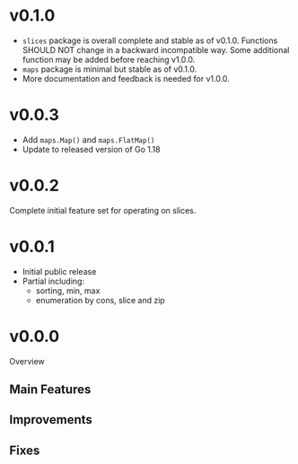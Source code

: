
# v0.1.0

- `slices` package is overall complete and stable as of v0.1.0. Functions SHOULD
  NOT change in a backward incompatible way. Some additional function may be
  added before reaching v1.0.0.
- `maps` package is minimal but stable as of v0.1.0.
- More documentation and feedback is needed for v1.0.0.

# v0.0.3

- Add `maps.Map()` and `maps.FlatMap()`
- Update to released version of Go 1.18

# v0.0.2

Complete initial feature set for operating on slices.

# v0.0.1

- Initial public release
- Partial including:
  - sorting, min, max
  - enumeration by cons, slice and zip



# v0.0.0

Overview

## Main Features

## Improvements

## Fixes
